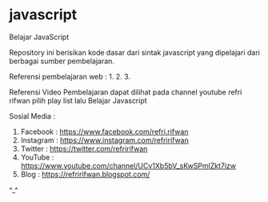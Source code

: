 # javascript

Belajar JavaScript

Repository ini berisikan kode dasar dari sintak javascript yang dipelajari dari berbagai sumber pembelajaran.

Referensi pembelajaran web :
1. 
2. 
3. 

Referensi Video Pembelajaran dapat dilihat pada channel youtube refri rifwan pilih play list lalu Belajar Javascript

Sosial Media :

1. Facebook : https://www.facebook.com/refri.rifwan
2. Instagram : https://www.instagram.com/refririfwan
3. Twitter : https://twitter.com/refririfwan
4. YouTube : https://www.youtube.com/channel/UCv1Xb5bV_sKwSPmlZkt7izw
5. Blog : https://refririfwan.blogspot.com/

^_^